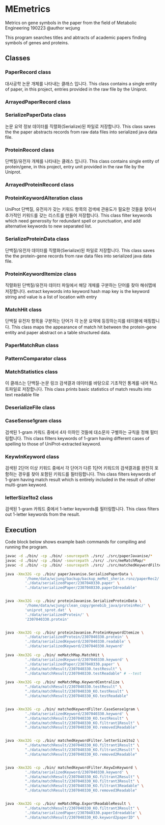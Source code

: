 # MEmetrics
Metrics on gene symbols in the paper from the field of Metabolic Engineering
190223 @author wcjung

This program searches titles and abtracts of academic papers finding symbols
of genes and proteins.

## Classes 

### PaperRecord class

대사공학 논문 개체를 나타내는 클래스 입니다.
This class contains a single entity of paper, in this project, entries 
provided in the raw file by the Uniprot.

 
### ArrayedPaperRecord class


### SerializePaperData class

논문 요약 정보 데이터를 직렬화(Serialize)된 파일로 저장합니다.
This class saves the the paper abstracts records from raw data files into
serialized java data file.


### ProteinRecord class

단백질/유전자 개체를 나타내는 클래스 입니다.
This class contains single entity of protein/gene, in this project, entry 
unit provided in the raw file by the Uniprot.


### ArrayedProteinRecord class


### ProteinKeywordAlteration class

UniProt 단백질, 유전자가 갖는 키워드 항목의 검색에 관용도가 필요한 것들을 찾아서 추가적인 
키워드를 갖는 리스트를 만들어 저장합니다.
This class filter keywords which need generosity for redundant spell or
punctuation, and add alternative keywords to new separated list. 


### SerializeProteinData class

단백질/유전자 데이터를 직렬화(Serialize)된 파일로 저장합니다.
This class saves the the protein-gene records from raw data files into
serialized java data file.


### ProteinKeywordItemize class

직렬화된 단백질/유전자 데이터 파일에서 해당 개체를 구분하는 단어를 찾아 해쉬맵에
저장합니다.
extract keywords into keyword hash map
key is the keyword string and value is a list of location with entry


### MatchHit class
 
단백질 유전자 항목을 구분하는 단어가 각 논문 요약에 등장하는지를 테이블에 매핑합니다. 
This class maps the appearance of match hit between the protein-gene entity
and paper abstract on a table structured data.


### PaperMatchRun class
 
 
### PatternComparator class


### MatchStatistics class

이 클래스는 단백질-논문 링크 검색결과 데이터를 바탕으로 기초적인 통계를 내어
텍스트파일로 저장합니다.
This class prints basic statistics of match results into text readable file
 
### DeserializeFile class

 
### CaseSense1gram class

검색된 1-gram 카워드 중에서 4자 이하인 것들에 대소문자 구별하는 규칙을 정해 필터링합니다.
This class filters keywords of 1-gram having different cases of spelling to 
those of UniProt-extracted keyword.


### KeywInKeyword class

검색된 2단어 이상 키워드 중에서 각 단어가 다른 1단어 키워드의 검색결과를 완전히 포함하는 경우를 
찾아 포함된 키워드를 필터링합니다.
This class filters keywords of 1-gram having match result which is entirely 
included in the result of other multi-gram keyword.


### letterSize1to2 class

검색된 1-gram 카워드 중에서 1-letter keywords를 필터링합니다.
This class filters out 1-letter keywords from the result.



## Execution

Code block below shows example bash commands for compiling and running the program.

```bash
javac -d ./bin/ -cp ./bin/ -sourcepath ./src/ ./src/paperJavanise/*
javac -d ./bin/ -cp ./bin/ -sourcepath ./src/ ./src/meMatchMap/*
javac -d ./bin/ -cp ./bin/ -sourcepath ./src/ ./src/matchedKeywordFilter/*

java -Xmx32G -cp ./bin/ paperJavanise.SerializePaperData \
         '/home/data/wcjung/backup/backup_meMet_sherie.rsnz/paperRec2/' \
         './data/serializedPaper/2307040330.paper' \
         './data/serializedPaper/2307040330.paperIdreadable' 


java -Xmx32G -cp ./bin/ proteinJavanise.SerializeProteinData \
         '/home/data/wcjung/clean_copy/genebib_java/proteinRec/' \
         'uniprot_sprot.dat' \
         './data/serializedProtein/' \
         '2307040330.protein' 


java -Xmx32G -cp ./bin/ proteinJavanise.ProteinKeywordItemize \
         './data/serializedProtein/2307040330.protein' \
         './data/serializedKeyword/2307040330.readable' \
         './data/serializedKeyword/2307040330.keyword' 

java -Xmx32G -cp ./bin/ meMatchMap.MatchHit \
         './data/serializedKeyword/2307040330.keyword' \
         './data/serializedPaper/2307040330.paper' \
         "./data/matchResult/2307040330.testResult" \
         "./data/matchResult/2307040330.testReadable" # --test

java -Xmx32G -cp ./bin/ meMatchMap.KeywordCentralize \
         "./data/matchResult/2307040330.testResult" \
         "./data/matchResult/2307040330_KO.testResult" \
         "./data/matchResult/2307040330_KO.testReadable" 


java -Xmx32G -cp ./bin/ matchedKeywordFilter.CaseSense1gram \
         './data/serializedKeyword/2307040330.keyword' \
         "./data/matchResult/2307040330_KO.testResult" \
         "./data/matchResult/2307040330_KO.filtrant1Result" \
         "./data/matchResult/2307040330_KO.removed1Readable" 


java -Xmx32G -cp ./bin/ matchedKeywordFilter.letterSize1to2 \
         "./data/matchResult/2307040330_KO.filtrant1Result" \
         "./data/matchResult/2307040330_KO.filtrant2Result" \
         "./data/matchResult/2307040330_KO.removed2Readable" 


java -Xmx32G -cp ./bin/ matchedKeywordFilter.KeywInKeyword \
         './data/serializedKeyword/2307040330.keyword' \
         "./data/matchResult/2307040330_KO.filtrant2Result" \
         "./data/matchResult/2307040330_KO.filtrant3Result" \
         "./data/matchResult/2307040330_KO.filtrant3Readable" \
         "./data/matchResult/2307040330_KO.removed3Readable" 


java -Xmx32G -cp ./bin/ meMatchMap.ExportReadableResult \
         "./data/matchResult/2307040330_KO.filtrant3Result" \
         './data/serializedPaper/2307040330.paperIdreadable' \
         "./data/matchResult/2307040330_KO.keyword2paperID" \
```
